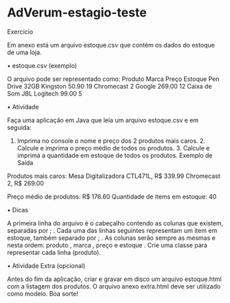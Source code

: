 # AdVerum-estagio-teste

Exercício

Em anexo está um arquivo estoque.csv que contém os dados do estoque de uma loja.

• estoque.csv (exemplo)

O arquivo pode ser representado como:
Produto               Marca            Preço               Estoque
Pen Drive 32GB        Kingston         50.90               19
Chromecast 2          Google           269.00              12
Caixa de Som JBL      Logitech         99.00               5

• Atividade

Faça uma aplicação em Java que leia um arquivo estoque.csv e em seguida:

1. Imprima no console o nome e preço dos 2 produtos mais caros. 2. Calcule e imprima o preço médio de todos os produtos. 3. Calcule e imprima a quantidade em estoque de todos os produtos.
Exemplo de Saída

Produtos mais caros: 
Mesa Digitalizadora CTL471L, R$ 339.99 
Chromecast 2, R$ 269.00 
 
Preço médio de produtos: 
R$ 176.60 Quantidade de items em estoque: 40 

• Dicas

A primeira linha do arquivo é o cabeçalho contendo as colunas que existem, separadas por ; . Cada uma das linhas 
seguintes representam um item em estoque, também separado por ; . As colunas serão sempre as mesmas e nesta 
ordem: produto , marca , preço e estoque . Crie uma classe para representar cada linha (produto).

• Atividade Extra (opcional)

Antes do fim da aplicação, criar e gravar em disco um arquivo estoque.html com a listagem dos produtos. O arquivo anexo 
extra.html deve ser utilizado como modelo. Boa sorte!

